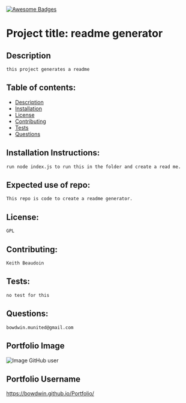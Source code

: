 [![Awesome Badges](https://img.shields.io/badge/badges-awesome-green.svg)](https://github.com/Naereen/badges)

# Project title: readme generator

## Description

    this project generates a readme

## Table of contents:

- [Description](#Description)
- [Installation](#Installation-Instructions)
- [License](#License)
- [Contributing](#Contributing)
- [Tests](#Tests)
- [Questions](#Questions)

## Installation Instructions:

    run node index.js to run this in the folder and create a read me.

## Expected use of repo:

    This repo is code to create a readme generator.

## License:

    GPL

## Contributing:

    Keith Beaudoin

## Tests:

    no test for this

## Questions:

    bowdwin.munited@gmail.com

## Portfolio Image

![Image GitHub user](https://avatars1.githubusercontent.com/u/6236987?v=4)

## Portfolio Username

https://bowdwin.github.io/Portfolio/
